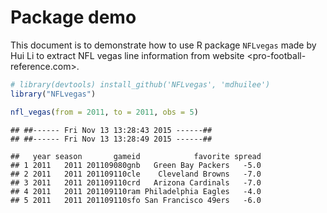 
# Package demo

This document is to demonstrate how to use R package `NFLvegas` made by Hui Li to extract NFL vegas line information from website <pro-football-reference.com>.
 

```r
# library(devtools) install_github('NFLvegas', 'mdhuilee')
library("NFLvegas")

nfl_vegas(from = 2011, to = 2011, obs = 5)
```

```
## ##------ Fri Nov 13 13:28:43 2015 ------##
## ##------ Fri Nov 13 13:28:49 2015 ------##
```

```
##   year season       gameid            favorite spread
## 1 2011   2011 201109080gnb   Green Bay Packers   -5.0
## 2 2011   2011 201109110cle    Cleveland Browns   -7.0
## 3 2011   2011 201109110crd   Arizona Cardinals   -7.0
## 4 2011   2011 201109110ram Philadelphia Eagles   -4.0
## 5 2011   2011 201109110sfo San Francisco 49ers   -6.0
```
 

